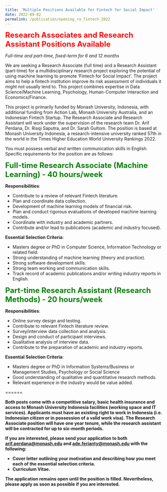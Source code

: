 ```yaml
---
title: 'Multiple Positions Available for Fintech for Social Impact'
date: 2022-09-02
permalink: /publication/opening_ra_fintech_2022
---
```


<font size="5" color="red"><b>Research Associates and Research Assistant Positions Available</b></font>

_Full-time and part-time, fixed-term for 6 and 12 months_

We are seeking a Research Associate (full time) and a Research Assistant (part-time) for a multidisciplinary research project exploring the potential of using machine learning to promote ‘Fintech for Social Impact’. The project aims to help a fintech institution improve its risk assessment of individuals it might not usually lend to. This project combines expertise in Data Science/Machine Learning, Psychology, Human-Computer Interaction and Economics/Finance.

This project is primarily funded by Monash University, Indonesia, with additional funding from Action Lab, Monash University Australia, and an Indonesian Fintech Startup. The Research Associate and Research Assistant will work under the supervision of the research team Dr. Arif Perdana, Dr. Risqi Saputra, and Dr. Sarah Gultom. The position is based at Monash University Indonesia, a research-intensive university ranked 57th in the world in the Times Higher Education World University Rankings 2022. 

You must possess verbal and written communication skills in English. Specific requirements for the position are as follows:

<font size="5" color="green"><b>Full-time Research Associate (Machine Learning) -  40 hours/week </b></font>

**Responsibilities**:
- Contribute to a review of relevant Fintech literature.
- Plan and coordinate data collection.
- Development of machine learning models of financial risk.
- Plan and conduct rigorous evaluations of developed machine learning models.
- Coordinate with industry and academic partners.
- Contribute and/or lead to publications (academic and industry focused).

**Essential Selection Criteria**:
- Masters degree or PhD in Computer Science, Information Technology or related field.
- Strong understanding of machine learning (theory and practice).
- Strong software development skills.
- Strong team working and communication skills.
- Track record of academic publications and/or writing industry reports in English.

<font size="5" color="green"><b>Part-time Research Assistant (Research Methods) -  20 hours/week </b></font>

**Responsibilities**:

- Online survey design and testing.
- Contribute to relevant Fintech literature review.
- Survey/interview data collection and analysis.
- Design and conduct of participant interviews.
- Qualitative analysis of interview data.
- Contribute to the preparation of academic and industry reports.

**Essential Selection Criteria**:

- Masters degree or PhD in Information Systems/Business or Management Studies, Psychology or Social Science
- Good understanding of qualitative and quantitative research methods.
- Relevant experience in the industry would be value added.

======

**Both posts come with a competitive salary, basic health insurance and access to Monash University Indonesia facilities (working space and IT services). Applicants must have an existing right to work in Indonesia (i.e. Indonesian citizen or in possession of a valid work visa). The Research Associate position will have one year tenure, while the research assistant will be contracted for up to six-month periods.**

**If you are interested, please send your application to both arif.perdana@monash.edu and ade.ferianty@monash.edu with the following:**
- **Cover letter outlining your motivation and describing how you meet each of the essential selection criteria.**
- **Curriculum Vitae.**

**The application remains open until the position is filled. Nevertheless, please apply as soon as possible if you are interested.**
